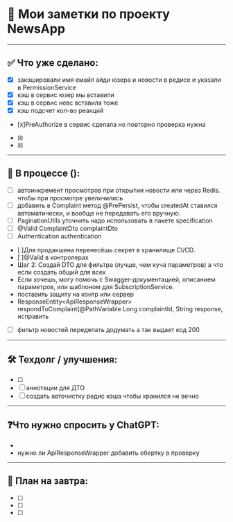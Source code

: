 # 📌 Мои заметки по проекту NewsApp

---

## ✅ Что уже сделано:

- [x] закэшировали имя емайл айди юзера и новости в редисе и указали в PermissionService
- [x] кэш в сервис юзер мы вставили
- [x] кэш в сервис невс вставила тоже
- [x] кэш подсчет кол-во реакций
- [x]PreAuthorize в сервис сделала но повторно проверка нужна
- [x]
- [x]

---

## 🔧 В процессе ():

- [ ] автоинкремент просмотров при открытии новости или через Redis. чтобы при просмотре увеличились 
- [ ] добавить в Complaint метод @PrePersist, чтобы createdAt ставился автоматически, и вообще не передавать его вручную.
- [ ] PaginationUtils уточнить надо использовать в пакете specification
- [ ] @Valid ComplaintDto complaintDto
- [ ] Authentication authentication
- [ ]Для продакшена перенесёшь секрет в хранилище CI/CD.
- [ ]@Valid в контролерах
- Шаг 2: Создай DTO для фильтра (лучше, чем куча параметров) а что если создать общий для всех
- Если хочешь, могу помочь с Swagger-документацией, описанием параметров, или шаблоном для SubscriptionService.
- поставить защиту на контр или сервер
-  ResponseEntity<ApiResponseWrapper<ComplaintDto>> respondToComplaint(@PathVariable Long complaintId,
   String response, исправить
- [ ] фильтр новостей переделать додумать а так выдает код 200

---

## 🛠 Техдолг / улучшения:

- [ ] 
- [ ] аннотации для ДТО
- [ ] создать авточистку редис кэша чтобы хранился не вечно

---

## ❓Что нужно спросить у ChatGPT:

-  
- нужно ли ApiResponseWrapper добавить обертку в проверку 

---

## 📅 План на завтра:

- [ ]
- [ ] 
- [ ] 
